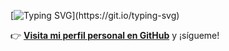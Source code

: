 [![Typing SVG](https://readme-typing-svg.demolab.com/?lines=Jose+A.+Jimenez+V.;Follow+my+main+account;Sigueme+en+mi+cuenta+principal;¡LINK+ABAJO!;¡Gracias!)](https://git.io/typing-svg)

👉 **[Visita mi perfil personal en GitHub](https://github.com/TheWomanizer)** y ¡sígueme!
